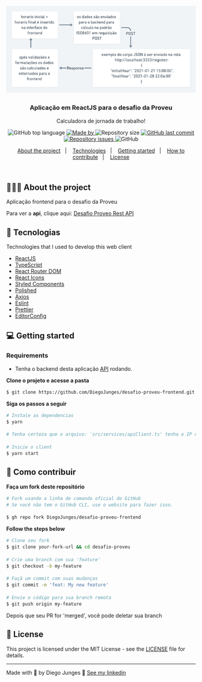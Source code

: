 <h1 align="center">
  <img alt="Logo" src="logo.png" width="600px">
</h1>

<h3 align="center">
  Aplicação em ReactJS para o desafio da Proveu
</h3>

<p align="center">Calculadora de jornada de trabalho!</p>

<p align="center">
  <img alt="GitHub top language" src="https://img.shields.io/github/languages/top/DiegoJunges/desafio-proveu-frontend?color=%23FF9000">

  <a href="https://www.linkedin.com/in/diego-junges/" target="_blank" rel="noopener noreferrer">
    <img alt="Made by" src="https://img.shields.io/badge/made%20by-Diego%20Junges-%23FF9000">
  </a>

  <img alt="Repository size" src="https://img.shields.io/github/repo-size/DiegoJunges/desafio-proveu-frontend?color=%23FF9000">

  <a href="https://github.com/DiegoJunges/gobarber-web/commits/master">
    <img alt="GitHub last commit" src="https://img.shields.io/github/last-commit/DiegoJunges/desafio-proveu-frontend?color=%23FF9000">
  </a>

  <a href="https://github.com/DiegoJunges/gobarber-web/issues">
    <img alt="Repository issues" src="https://img.shields.io/github/issues/DiegoJunges/desafio-proveu-frontend?color=%23FF9000">
  </a>

  <img alt="GitHub" src="https://img.shields.io/github/license/DiegoJunges/desafio-proveu-frontend?color=%23FF9000">
</p>

<p align="center">
  <a href="#%EF%B8%8F-about-the-project">About the project</a>&nbsp;&nbsp;&nbsp;|&nbsp;&nbsp;&nbsp;
  <a href="#-technologies">Technologies</a>&nbsp;&nbsp;&nbsp;|&nbsp;&nbsp;&nbsp;
  <a href="#-getting-started">Getting started</a>&nbsp;&nbsp;&nbsp;|&nbsp;&nbsp;&nbsp;
  <a href="#-how-to-contribute">How to contribute</a>&nbsp;&nbsp;&nbsp;|&nbsp;&nbsp;&nbsp;
  <a href="#-license">License</a>
</p>

</br>


## 💇🏻‍♂️ About the project

Aplicação frontend para o desafio da Proveu

Para ver a **api**, clique aqui: [Desafio Proveo Rest API](https://github.com/DiegoJunges/desafio-proveu-backend)</br>


## 🚀 Tecnologias

Technologies that I used to develop this web client

- [ReactJS](https://reactjs.org/)
- [TypeScript](https://www.typescriptlang.org/)
- [React Router DOM](https://reacttraining.com/react-router/)
- [React Icons](https://react-icons.netlify.com/#/)
- [Styled Components](https://styled-components.com/)
- [Polished](https://github.com/styled-components/polished)
- [Axios](https://github.com/axios/axios)
- [Eslint](https://eslint.org/)
- [Prettier](https://prettier.io/)
- [EditorConfig](https://editorconfig.org/)

## 💻 Getting started

### Requirements

- Tenha o backend desta aplicação [API](https://github.com/DiegoJunges/desafio-proveu-backend) rodando.

**Clone o projeto e acesse a pasta**

```bash
$ git clone https://github.com/DiegoJunges/desafio-proveu-frontend.git && cd desafio-proveu-frontend
```

**Siga os passos a seguir**

```bash
# Instale as dependencias
$ yarn

# Tenha certeza que o arquivo: 'src/services/apiClient.ts' tenha o IP da sua API

# Inicie o client
$ yarn start
```

## 🤔 Como contribuir

**Faça um fork deste repositório**

```bash
# Fork usando a linha de comando oficial do GitHub
# Se você não tem o GitHub CLI, use o website para fazer isso.

$ gh repo fork DiegoJunges/desafio-proveu-frontend
```

**Follow the steps below**

```bash
# Clone seu fork
$ git clone your-fork-url && cd desafio-proveu

# Crie uma branch com sua 'feature'
$ git checkout -b my-feature

# Façã um commit com suas mudanças
$ git commit -m 'feat: My new feature'

# Envie o código para sua branch remota
$ git push origin my-feature
```

Depois que seu PR for 'merged', você pode deletar sua branch

## 📝 License

This project is licensed under the MIT License - see the [LICENSE](LICENSE) file for details.

---

Made with 💜 by Diego Junges 👋 [See my linkedin](https://www.linkedin.com/in/diego-junges/)
